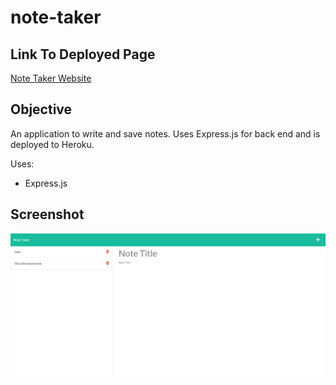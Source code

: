 # note-taker

## Link To Deployed Page
[Note Taker Website](https://coleenyart-test-heroku.herokuapp.com/)

## Objective
An application to write and save notes. Uses Express.js for back end and is deployed to Heroku.

Uses:
- Express.js

## Screenshot

<img src="./public/assets/images/note-taker.png" width="800" />
